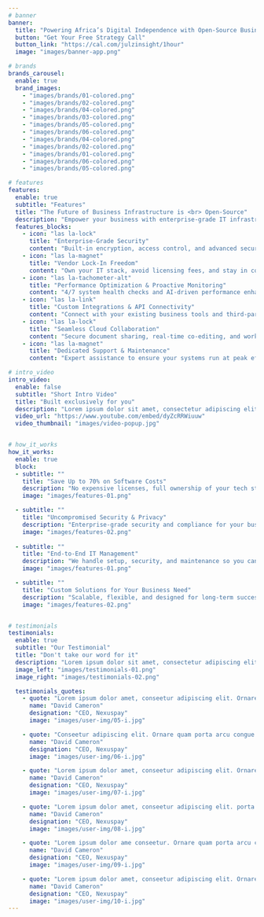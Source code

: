 ```yaml
---
# banner
banner:
  title: "Powering Africa’s Digital Independence with Open-Source Business Solutions"
  button: "Get Your Free Strategy Call"
  button_link: "https://cal.com/julzinsight/1hour"
  image: "images/banner-app.png"

# brands
brands_carousel:
  enable: true
  brand_images:
    - "images/brands/01-colored.png"
    - "images/brands/02-colored.png"
    - "images/brands/04-colored.png"
    - "images/brands/03-colored.png"
    - "images/brands/05-colored.png"
    - "images/brands/06-colored.png"
    - "images/brands/04-colored.png"
    - "images/brands/02-colored.png"
    - "images/brands/01-colored.png"
    - "images/brands/06-colored.png"
    - "images/brands/05-colored.png"

# features
features:
  enable: true
  subtitle: "Features"
  title: "The Future of Business Infrastructure is <br> Open-Source"
  description: "Empower your business with enterprise-grade IT infrastructure powered by open-source technology.<br>Reduce software costs by up to 70%, eliminate vendor lock-in, and scale seamlessly."
  features_blocks:
    - icon: "las la-lock"
      title: "Enterprise-Grade Security"
      content: "Built-in encryption, access control, and advanced security monitoring."
    - icon: "las la-magnet"
      title: "Vendor Lock-In Freedom"
      content: "Own your IT stack, avoid licensing fees, and stay in control of your data."
    - icon: "las la-tachometer-alt"
      title: "Performance Optimization & Proactive Monitoring"
      content: "4/7 system health checks and AI-driven performance enhancements."
    - icon: "las la-link"
      title: "Custom Integrations & API Connectivity"
      content: "Connect with your existing business tools and third-party applications."
    - icon: "las la-lock"
      title: "Seamless Cloud Collaboration"
      content: "Secure document sharing, real-time co-editing, and workflow automation."
    - icon: "las la-magnet"
      title: "Dedicated Support & Maintenance"
      content: "Expert assistance to ensure your systems run at peak efficiency.s"

# intro_video
intro_video:
  enable: false
  subtitle: "Short Intro Video"
  title: "Built exclusively for you"
  description: "Lorem ipsum dolor sit amet, consectetur adipiscing elit. Morbi egestas <br> Werat viverra id et aliquet. vulputate egestas sollicitudin."
  video_url: "https://www.youtube.com/embed/dyZcRRWiuuw"
  video_thumbnail: "images/video-popup.jpg"


# how_it_works
how_it_works:   
  enable: true
  block:
  - subtitle: ""
    title: "Save Up to 70% on Software Costs"
    description: "No expensive licenses, full ownership of your tech stack."
    image: "images/features-01.png"

  - subtitle: ""
    title: "Uncompromised Security & Privacy"
    description: "Enterprise-grade security and compliance for your business."
    image: "images/features-02.png"
    
  - subtitle: ""
    title: "End-to-End IT Management"
    description: "We handle setup, security, and maintenance so you can focus on growth."
    image: "images/features-01.png"

  - subtitle: ""
    title: "Custom Solutions for Your Business Need"
    description: "Scalable, flexible, and designed for long-term success."
    image: "images/features-02.png"


# testimonials
testimonials:
  enable: true
  subtitle: "Our Testimonial"
  title: "Don't take our word for it"
  description: "Lorem ipsum dolor sit amet, consectetur adipiscing elit. Morbi egestas <br> Werat viverra id et aliquet. vulputate egestas sollicitudin."
  image_left: "images/testimonials-01.png"
  image_right: "images/testimonials-02.png"

  testimonials_quotes:
    - quote: "Lorem ipsum dolor amet, conseetur adipiscing elit. Ornare quam porta arcu congue felis volutpat. Vitae lectudbfs dolor faucibus"
      name: "David Cameron"
      designation: "CEO, Nexuspay"
      image: "images/user-img/05-i.jpg"

    - quote: "Conseetur adipiscing elit. Ornare quam porta arcu congue felis volutpat. Vitae lectudbfs pellentesque vitae dolor faucibus"
      name: "David Cameron"
      designation: "CEO, Nexuspay"
      image: "images/user-img/06-i.jpg"

    - quote: "Lorem ipsum dolor amet, conseetur adipiscing elit. Ornare quam porta arcu congue felis volutpat. Vitae lectudbfs pellentesque vitae dolor"
      name: "David Cameron"
      designation: "CEO, Nexuspay"
      image: "images/user-img/07-i.jpg"

    - quote: "Lorem ipsum dolor amet, conseetur adipiscing elit. porta arcu congue felis volutpat. Vitae lectudbfs pellentesque vitae dolor faucibus"
      name: "David Cameron"
      designation: "CEO, Nexuspay"
      image: "images/user-img/08-i.jpg"

    - quote: "Lorem ipsum dolor ame conseetur. Ornare quam porta arcu congue felis volutpat. Vitae lectudbfs pellentesque vitae dolor faucibus"
      name: "David Cameron"
      designation: "CEO, Nexuspay"
      image: "images/user-img/09-i.jpg"

    - quote: "Lorem ipsum dolor amet, conseetur adipiscing elit. Ornare quam porta arcu congue lectudbfs pellentesque vitae dolor faucibus"
      name: "David Cameron"
      designation: "CEO, Nexuspay"
      image: "images/user-img/10-i.jpg"
---
```

